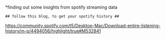 
*finding out some insights from spotify streaming data 


    ## follow this blog, to get your spotify history ## 


https://community.spotify.com/t5/Desktop-Mac/Download-entire-listening-history/m-p/4494056/highlight/true#M532841

